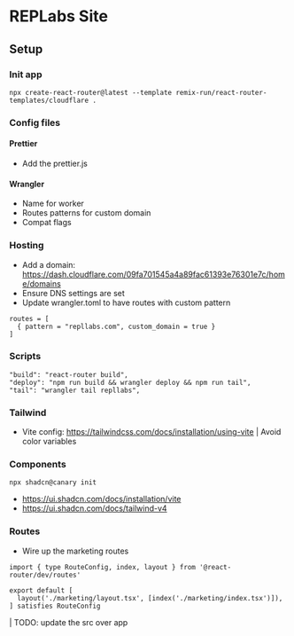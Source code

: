 # REPLabs Site

## Setup

### Init app

```
npx create-react-router@latest --template remix-run/react-router-templates/cloudflare .
```

### Config files

#### Prettier

- Add the prettier.js

#### Wrangler

- Name for worker
- Routes patterns for custom domain
- Compat flags

### Hosting

- Add a domain: https://dash.cloudflare.com/09fa701545a4a89fac61393e76301e7c/home/domains
- Ensure DNS settings are set
- Update wrangler.toml to have routes with custom pattern

```
routes = [
  { pattern = "repllabs.com", custom_domain = true }
]
```

### Scripts

```
"build": "react-router build",
"deploy": "npm run build && wrangler deploy && npm run tail",
"tail": "wrangler tail repllabs",
```

### Tailwind

- Vite config: https://tailwindcss.com/docs/installation/using-vite
  | Avoid color variables

### Components

```
npx shadcn@canary init
```

- https://ui.shadcn.com/docs/installation/vite
- https://ui.shadcn.com/docs/tailwind-v4

### Routes

- Wire up the marketing routes

```
import { type RouteConfig, index, layout } from '@react-router/dev/routes'

export default [
  layout('./marketing/layout.tsx', [index('./marketing/index.tsx')]),
] satisfies RouteConfig
```

| TODO: update the src over app
